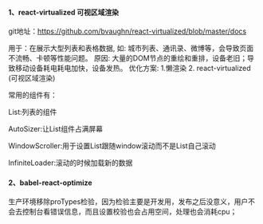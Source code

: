 #### 1、react-virtualized 可视区域渲染

git地址：https://github.com/bvaughn/react-virtualized/blob/master/docs

用于：在展示大型列表和表格数据, 如: 城市列表、通讯录、微博等，会导致页面不流畅、卡顿等性能问题。
 原因: 大量的DOM节点的重绘和重排，设备老旧；导致移动设备耗电耗电加快，设备发热。
 优化方案:  1.懒渲染   2. react-virtualized (可视区域渲染)

常用的组件有：

List:列表的组件

AutoSizer:让List组件占满屏幕

WindowScroller:用于设置List跟随window滚动而不是List自己滚动

InfiniteLoader:滚动的时候加载新的数据

#### 2、babel-react-optimize

生产环境移除proTypes检验，因为检验主要是开发用，发布之后没意义，用户不会去控制台看错误信息，而且设置校验也会占用空间，处理也会消耗cpu；

